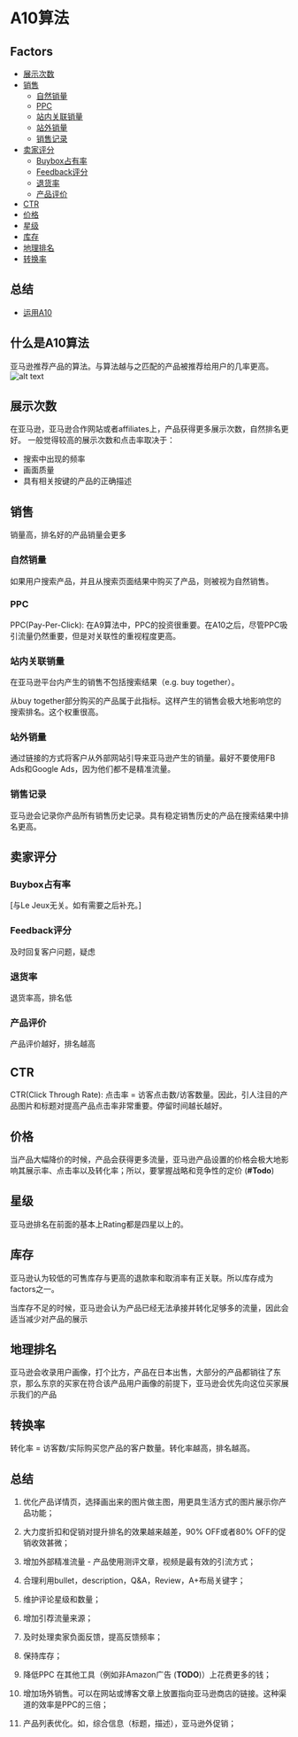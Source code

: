 # A10算法

## Factors
*  [展示次数](#showtime)
*  [销售](#sale)
	* [自然销量](#naturalsell)
	*   [PPC](#ppc)
	*   [站内关联销量](#rel)
	*   [站外销量](#out)
	*   [销售记录](#rec)
*  [卖家评分](#score)
	* [Buybox占有率](#bb)
	* [Feedback评分](#fb)
	* [退货率](#rr)
	* [产品评价](#prorev)
*  [CTR](#ctr)
*  [价格](#price)
*  [星级](#star)
*  [库存](#store)
*  [地理排名](#georate)
*  [转换率](#sellrate)

## 总结
*  [运用A10](#summary)

## 什么是A10算法
亚马逊推荐产品的算法。与算法越与之匹配的产品被推荐给用户的几率更高。
![alt text](http://www.guxiaobei.com/wp-content/uploads/2020/11/202011201243026.jpg "A10")

## <a name="showtime"></a>展示次数
在亚马逊，亚马逊合作网站或者affiliates上，产品获得更多展示次数，自然排名更好。
一般觉得较高的展示次数和点击率取决于：

* 搜索中出现的频率
* 画面质量
* 具有相关按键的产品的正确描述

## <a name="sale"></a>销售
销量高，排名好的产品销量会更多

### <a name="naturalsell"></a>自然销量
如果用户搜索产品，并且从搜索页面结果中购买了产品，则被视为自然销售。
 
### <a name="ppc"></a>PPC
PPC(Pay-Per-Click): 在A9算法中，PPC的投资很重要。在A10之后，尽管PPC吸引流量仍然重要，但是对关联性的重视程度更高。

### <a name="rel"></a>站内关联销量
在亚马逊平台内产生的销售不包括搜索结果（e.g. buy together）。

从buy together部分购买的产品属于此指标。这样产生的销售会极大地影响您的搜索排名。这个权重很高。

### <a name="out"></a>站外销量
通过链接的方式将客户从外部网站引导来亚马逊产生的销量。最好不要使用FB Ads和Google Ads，因为他们都不是精准流量。

### <a name="rec"></a>销售记录
亚马逊会记录你产品所有销售历史记录。具有稳定销售历史的产品在搜索结果中排名更高。

## <a name="score"></a>卖家评分

### <a name="bb"></a>Buybox占有率
[与Le Jeux无关。如有需要之后补充。]

### <a name="fb"></a>Feedback评分
及时回复客户问题，疑虑

### <a name="rr"></a>退货率
退货率高，排名低

### <a name="prorev"></a>产品评价
产品评价越好，排名越高

## <a name="ctr"></a>CTR
CTR(Click Through Rate): 点击率 = 访客点击数/访客数量。因此，引人注目的产品图片和标题对提高产品点击率非常重要。停留时间越长越好。

## <a name="price"></a>价格
当产品大幅降价的时候，产品会获得更多流量，亚马逊产品设置的价格会极大地影响其展示率、点击率以及转化率；所以，要掌握战略和竞争性的定价 (**#Todo**)

## <a name="star"></a>星级
亚马逊排名在前面的基本上Rating都是四星以上的。

## <a name="store"></a>库存
亚马逊认为较低的可售库存与更高的退款率和取消率有正关联。所以库存成为factors之一。

当库存不足的时候，亚马逊会认为产品已经无法承接并转化足够多的流量，因此会适当减少对产品的展示

## <a name="georate"></a>地理排名
亚马逊会收录用户画像，打个比方，产品在日本出售，大部分的产品都销往了东京，那么东京的买家在符合该产品用户画像的前提下，亚马逊会优先向这位买家展示我们的产品

## <a name="sellrate"></a>转换率
转化率 = 访客数/实际购买您产品的客户数量。转化率越高，排名越高。 

## <a name="summary"></a>总结
1. 优化产品详情页，选择画出来的图片做主图，用更具生活方式的图片展示你产品功能；

2. 大力度折扣和促销对提升排名的效果越来越差，90% OFF或者80% OFF的促销收效甚微；

3. 增加外部精准流量 - 产品使用测评文章，视频是最有效的引流方式；

4. 合理利用bullet，description，Q&A，Review，A+布局关键字；

5. 维护评论星级和数量；

6. 增加引荐流量来源；

7. 及时处理卖家负面反馈，提高反馈频率；

8. 保持库存；

9. 降低PPC 在其他工具（例如非Amazon广告 (**TODO**)）上花费更多的钱；

10. 增加场外销售。可以在网站或博客文章上放置指向亚马逊商店的链接。这种渠道的效率是PPC的三倍；

11. 产品列表优化。如，综合信息（标题，描述），亚马逊外促销；